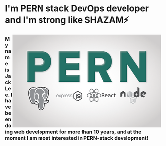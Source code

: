 # I'm PERN stack DevOps developer and I'm strong like SHAZAM⚡

<img align="right" alt="GIF" width="480" height="300" src="./content/images/images.jpeg" >

### My name is Jack Lee. I have been doing web development for more than 10 years, and at the moment I am most interested in PERN-stack development!




